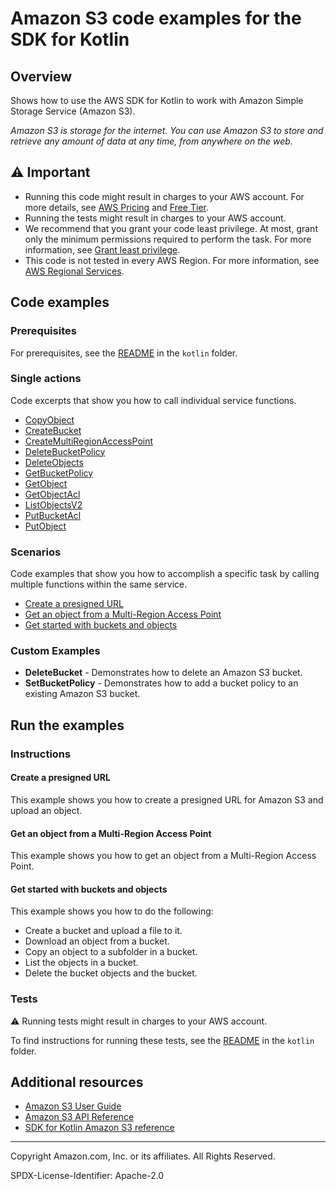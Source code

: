 # Amazon S3 code examples for the SDK for Kotlin

## Overview

Shows how to use the AWS SDK for Kotlin to work with Amazon Simple Storage Service (Amazon S3).

<!--custom.overview.start-->
<!--custom.overview.end-->

_Amazon S3 is storage for the internet. You can use Amazon S3 to store and retrieve any amount of data at any time, from anywhere on the web._

## ⚠ Important

* Running this code might result in charges to your AWS account. For more details, see [AWS Pricing](https://aws.amazon.com/pricing/) and [Free Tier](https://aws.amazon.com/free/).
* Running the tests might result in charges to your AWS account.
* We recommend that you grant your code least privilege. At most, grant only the minimum permissions required to perform the task. For more information, see [Grant least privilege](https://docs.aws.amazon.com/IAM/latest/UserGuide/best-practices.html#grant-least-privilege).
* This code is not tested in every AWS Region. For more information, see [AWS Regional Services](https://aws.amazon.com/about-aws/global-infrastructure/regional-product-services).

<!--custom.important.start-->
<!--custom.important.end-->

## Code examples

### Prerequisites

For prerequisites, see the [README](../../README.md#Prerequisites) in the `kotlin` folder.


<!--custom.prerequisites.start-->
<!--custom.prerequisites.end-->

### Single actions

Code excerpts that show you how to call individual service functions.

- [CopyObject](src/main/kotlin/com/kotlin/s3/CopyObject.kt#L45)
- [CreateBucket](src/main/kotlin/com/kotlin/s3/CreateBucket.kt#L36)
- [CreateMultiRegionAccessPoint](src/main/kotlin/com/kotlin/s3/MrapExample.kt#L223)
- [DeleteBucketPolicy](src/main/kotlin/com/kotlin/s3/DeleteBucketPolicy.kt#L38)
- [DeleteObjects](src/main/kotlin/com/kotlin/s3/DeleteObjects.kt#L41)
- [GetBucketPolicy](src/main/kotlin/com/kotlin/s3/GetBucketPolicy.kt#L39)
- [GetObject](src/main/kotlin/com/kotlin/s3/GetObjectData.kt#L43)
- [GetObjectAcl](src/main/kotlin/com/kotlin/s3/GetAcl.kt#L39)
- [ListObjectsV2](src/main/kotlin/com/kotlin/s3/ListObjects.kt#L37)
- [PutBucketAcl](src/main/kotlin/com/kotlin/s3/SetAcl.kt#L45)
- [PutObject](src/main/kotlin/com/kotlin/s3/PutObject.kt#L43)

### Scenarios

Code examples that show you how to accomplish a specific task by calling multiple
functions within the same service.

- [Create a presigned URL](src/main/kotlin/com/kotlin/s3/PresigningExamples.kt)
- [Get an object from a Multi-Region Access Point](src/main/kotlin/com/kotlin/s3/MrapExample.kt)
- [Get started with buckets and objects](src/main/kotlin/com/kotlin/s3/S3Operations.kt)


<!--custom.examples.start-->

### Custom Examples

- **DeleteBucket** - Demonstrates how to delete an Amazon S3 bucket.
- **SetBucketPolicy** - Demonstrates how to add a bucket policy to an existing Amazon S3 bucket.
<!--custom.examples.end-->

## Run the examples

### Instructions


<!--custom.instructions.start-->
<!--custom.instructions.end-->



#### Create a presigned URL

This example shows you how to create a presigned URL for Amazon S3 and upload an object.


<!--custom.scenario_prereqs.s3_Scenario_PresignedUrl.start-->
<!--custom.scenario_prereqs.s3_Scenario_PresignedUrl.end-->


<!--custom.scenarios.s3_Scenario_PresignedUrl.start-->
<!--custom.scenarios.s3_Scenario_PresignedUrl.end-->

#### Get an object from a Multi-Region Access Point

This example shows you how to get an object from a Multi-Region Access Point.


<!--custom.scenario_prereqs.s3_GetObject_MRAP.start-->
<!--custom.scenario_prereqs.s3_GetObject_MRAP.end-->


<!--custom.scenarios.s3_GetObject_MRAP.start-->
<!--custom.scenarios.s3_GetObject_MRAP.end-->

#### Get started with buckets and objects

This example shows you how to do the following:

- Create a bucket and upload a file to it.
- Download an object from a bucket.
- Copy an object to a subfolder in a bucket.
- List the objects in a bucket.
- Delete the bucket objects and the bucket.

<!--custom.scenario_prereqs.s3_Scenario_GettingStarted.start-->
<!--custom.scenario_prereqs.s3_Scenario_GettingStarted.end-->


<!--custom.scenarios.s3_Scenario_GettingStarted.start-->
<!--custom.scenarios.s3_Scenario_GettingStarted.end-->

### Tests

⚠ Running tests might result in charges to your AWS account.


To find instructions for running these tests, see the [README](../../README.md#Tests)
in the `kotlin` folder.



<!--custom.tests.start-->
<!--custom.tests.end-->

## Additional resources

- [Amazon S3 User Guide](https://docs.aws.amazon.com/AmazonS3/latest/userguide/Welcome.html)
- [Amazon S3 API Reference](https://docs.aws.amazon.com/AmazonS3/latest/API/Welcome.html)
- [SDK for Kotlin Amazon S3 reference](https://sdk.amazonaws.com/kotlin/api/latest/s3/index.html)

<!--custom.resources.start-->
<!--custom.resources.end-->

---

Copyright Amazon.com, Inc. or its affiliates. All Rights Reserved.

SPDX-License-Identifier: Apache-2.0